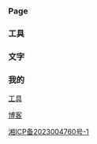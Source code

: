 ### Page

### 工具

### 文字

### 我的
[工具](https://tool.ooqn.com)

[博客](https://we.ooqn.com)

[湘ICP备2023004760号-1]([1111](https://beian.miit.gov.cn/)https://beian.miit.gov.cn/)
